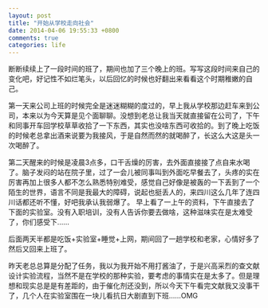 ```yaml
---
layout: post
title: "开始从学校走向社会"
date: 2014-04-06 19:55:33 +0800
comments: true
categories: life
---
```

断断续续上了一段时间的班了，期间也加了三个晚上的班。写写这段时间来自己的变化吧，好记性不如烂笔头，以后回忆的时候也好翻出来看看这个时期稚嫩的自己。

第一天来公司上班的时候完全是迷迷糊糊的度过的，早上我从学校那边赶车来到公司，本来以为今天算是见个面聊聊。没想到老总让我当天就直接留在公司了，下午和同事开车回学校草草收拾了一下东西，其实也没啥东西可收拾的。到了晚上吃饭的时候老总拿出酒来说要为我接风，于是自然而然的就喝醉了，长这么大这是头一次喝醉了。<!--more-->

第二天醒来的时候是凌晨3点多，口干舌燥的厉害，去外面直接接了点自来水喝了。脑子发闷的站在院子里，过了一会儿被同事叫到外面吃早餐去了，头疼的实在厉害再加上很多人都不怎么熟悉特别难受，感觉自己好像是被轰的一下丢到了一个陌生的世界，语言不同是我最大的障碍，说起也挺丢人的，来四川这么几年了连四川话都还听不懂，好吧我承认我弱爆了。 早上看了一上午的资料，下午直接去了下面的实验室。没有入职培训，没有人告诉你要去做啥，这种滋味实在是太难受了，你们感受下……

后面两天半都是吃饭+实验室+睡觉+上网，期间回了一趟学校和老家，心情好多了然后又回来上班了。

昨天老总总算是分配了任务，我以为我开始不用打酱油了，于是兴高采烈的查文献设计实验流程，当然不是在学校的那种实验，要考虑的事情实在是太多了。但是理想和现实总是是有差距的，由于催化剂还没到，所以今天下午看完文献我又没事干了，几个人在实验室围在一块儿看抗日大剧直到下班……OMG
